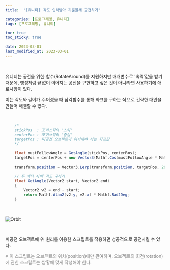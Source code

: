 ```yaml
---
title:  "[유니티] 각도 입력받아 기준물체 공전하기"

categories: [프로그래밍, 유니티]
tags: [프로그래밍, 유니티]

toc: true
toc_sticky: true
 
date: 2023-03-01
last_modified_at: 2023-03-01
---
```


<br>

유니티는 공전을 위한 함수(RotateAround)를 지원하지만 매개변수로 '속력'값을 받기 때문에, 행성처럼 끝없이 이어지는 공전을 구현하고 싶은 것이 아니라면 사용하기에 애로사항이 있다.  

이는 각도와 길이가 주어졌을 때 삼각함수를 통해 좌표를 구하는 식으로 간략한 대안을 만들어 해결할 수 있다.  

<br>

```cs
    /*
    stickPos  : 조이스틱의 '스틱'
    centerPos : 조이스틱의 '중심'
    targetPos : 피공전 오브젝트가 위치해야 하는 좌표값
    */

    float mustFollowAngle = GetAngle(stickPos, centerPos);
    targetPos = centerPos + new Vector3(Mathf.Cos(mustFollowAngle * Mathf.Deg2Rad), Mathf.Sin(mustFollowAngle * Mathf.Deg2Rad), 0);

    transform.position = Vector3.Lerp(transform.position, targetPos, 20 * Time.deltaTime);

    // 두 벡터 사이 각도 구하기
    float GetAngle(Vector2 start, Vector2 end)
    {
        Vector2 v2 = end - start;
        return Mathf.Atan2(v2.y, v2.x) * Mathf.Rad2Deg;
    }
```

<br>

![Orbit](https://user-images.githubusercontent.com/96360829/222128251-5c8bf082-a203-4632-b1dd-9e8660ee6766.gif)

<br>

피공전 오브젝트에 위 원리를 이용한 스크립트를 적용하면 성공적으로 공전시킬 수 있다.  

<div style="color:grey">※ 이 스크립트는 오브젝트의 위치(position)에만 관여하며, 오브젝트의 회전(rotation)에 관한 스크립트는 상황에 맞게 작성해야 한다.</div>

<br>